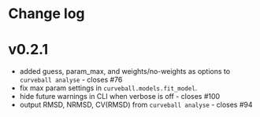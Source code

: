# Change log

# v0.2.1

- added guess, param_max, and weights/no-weights as options to `curveball analyse` - closes #76
- fix max param settings in `curveball.models.fit_model`.
- hide future warnings in CLI when verbose is off - closes #100
- output RMSD, NRMSD, CV(RMSD) from `curveball analyse` - closes #94